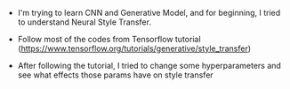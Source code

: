 - I'm trying to learn CNN and Generative Model, and for beginning, I tried to understand Neural Style Transfer. 

- Follow most of the codes from Tensorflow tutorial (https://www.tensorflow.org/tutorials/generative/style_transfer)

- After following the tutorial, I tried to change some hyperparameters and see what effects those params have on style transfer
